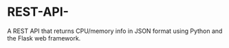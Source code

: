 # REST-API-
A REST API that returns CPU/memory info in JSON format using Python and the Flask web framework.
